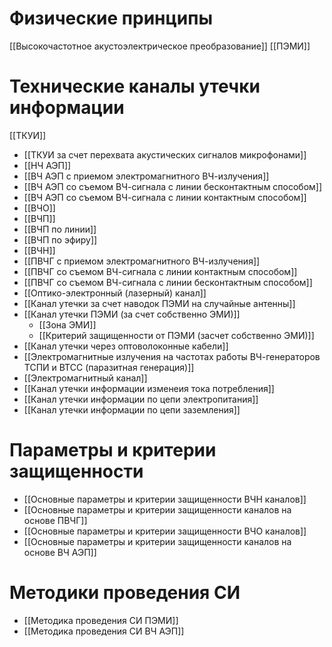 

# Физические принципы
[[Высокочастотное акустоэлектрическое преобразование]]
[[ПЭМИ]]

# Технические каналы утечки информации
[[ТКУИ]]

- [[ТКУИ за счет перехвата акустических сигналов микрофонами]]
- [[НЧ АЭП]]
- [[ВЧ АЭП с приемом электромагнитного ВЧ-излучения]]
- [[ВЧ АЭП со съемом ВЧ-сигнала с линии бесконтактным способом]]
- [[ВЧ АЭП со съемом ВЧ-сигнала с линии контактным способом]]
- [[ВЧО]]
- [[ВЧП]]
- [[ВЧП по линии]]
- [[ВЧП по эфиру]]
- [[ВЧН]]
- [[ПВЧГ с приемом электромагнитного ВЧ-излучения]]
- [[ПВЧГ со съемом ВЧ-сигнала с линии контактным способом]]
- [[ПВЧГ со съемом ВЧ-сигнала с линии бесконтактным способом]]	
- [[Оптико-электронный (лазерный) канал]]
- [[Канал утечки за счет наводок ПЭМИ на случайные антенны]]
- [[Канал утечки ПЭМИ (за счет собственно ЭМИ)]]
	- [[Зона ЭМИ]]
	- [[Критерий защищенности от ПЭМИ (засчет собственно ЭМИ)]]
- [[Канал утечки через оптоволоконные кабели]]
- [[Электромагнитные излучения на частотах работы ВЧ-генераторов ТСПИ и ВТСС (паразитная генерация)]]
- [[Электромагнитный канал]]
- [[Канал утечки информации изменеия тока потребления]]
- [[Канал утечки информации по цепи электропитания]]
- [[Канал утечки информации по цепи заземления]]

# Параметры и критерии защищенности
- [[Основные параметры и критерии защищенности ВЧН каналов]]
- [[Основные параметры и критерии защищенности каналов на основе ПВЧГ]]
- [[Основные параметры и критерии защищенности ВЧО каналов]]
- [[Основные параметры и критерии защищенности каналов на основе ВЧ АЭП]]

# Методики проведения СИ
- [[Методика проведения СИ ПЭМИ]]
- [[Методика проведения СИ ВЧ АЭП]]